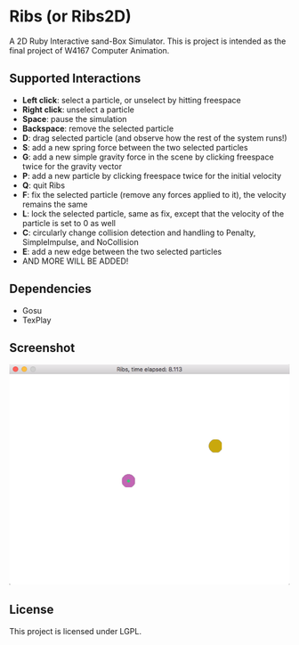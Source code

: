 Ribs (or Ribs2D)
====

A 2D Ruby Interactive sand-Box Simulator. This is project is intended as the final project of W4167 Computer Animation.

Supported Interactions
----

+ **Left click**: select a particle, or unselect by hitting freespace
+ **Right click**: unselect a particle
+ **Space**: pause the simulation
+ **Backspace**: remove the selected particle
+ **D**: drag selected particle (and observe how the rest of the system runs!)
+ **S**: add a new spring force between the two selected particles
+ **G**: add a new simple gravity force in the scene by clicking freespace twice for the gravity vector
+ **P**: add a new particle by clicking freespace twice for the initial velocity
+ **Q**: quit Ribs
+ **F**: fix the selected particle (remove any forces applied to it), the velocity remains the same
+ **L**: lock the selected particle, same as fix, except that the velocity of the particle is set to 0 as well
+ **C**: circularly change collision detection and handling to Penalty, SimpleImpulse, and NoCollision
+ **E**: add a new edge between the two selected particles
+ AND MORE WILL BE ADDED!

Dependencies
----

+ Gosu
+ TexPlay

Screenshot
----

![screenshot](sshot.png)

License
----

This project is licensed under LGPL.
